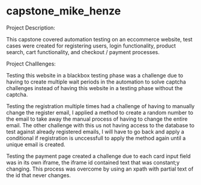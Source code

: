 # capstone_mike_henze

Project Description:

This capstone covered automation testing on an eccommerce website, test cases were created for registering users, login functionality, product search, cart functionality, and checkout / payment processes.

Project Challlenges:

Testing this website in a blackbox testing phase was a challenge due to having to create multiple wait periods in the automation to solve captcha challenges instead of having this website in a testing phase without the captcha.

Testing the registration multiple times  had a challenge of having to manually change the register email, I applied a method to create a random number to the email to take away the manual process of having to change the entire email. The other challenge with this us not having access to the database to test against already registered emails, I will have to go back and apply a conditional if registration is unccessfull to apply the method again until a unique email is created.

Testing the payment page created a challenge due to each card input field was in its own iframe, the iframe id contained text that was constant;y changing. This process was overcome by using an xpath with partial text of the id that never changes.
